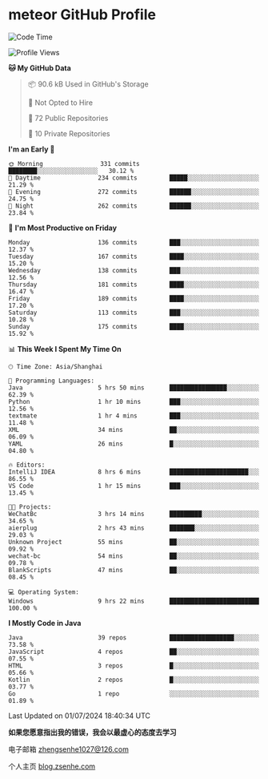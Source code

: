 
# meteor  GitHub Profile 

<!--START_SECTION:waka-->
![Code Time](http://img.shields.io/badge/Code%20Time-99%20hrs%2035%20mins-blue)

![Profile Views](http://img.shields.io/badge/Profile%20Views-7-blue)

**🐱 My GitHub Data** 

> 📦 90.6 kB Used in GitHub's Storage 
 > 
> 🚫 Not Opted to Hire
 > 
> 📜 72 Public Repositories 
 > 
> 🔑 10 Private Repositories 
 > 
**I'm an Early 🐤** 

```text
🌞 Morning                331 commits         ████████░░░░░░░░░░░░░░░░░   30.12 % 
🌆 Daytime                234 commits         █████░░░░░░░░░░░░░░░░░░░░   21.29 % 
🌃 Evening                272 commits         ██████░░░░░░░░░░░░░░░░░░░   24.75 % 
🌙 Night                  262 commits         ██████░░░░░░░░░░░░░░░░░░░   23.84 % 
```
📅 **I'm Most Productive on Friday** 

```text
Monday                   136 commits         ███░░░░░░░░░░░░░░░░░░░░░░   12.37 % 
Tuesday                  167 commits         ████░░░░░░░░░░░░░░░░░░░░░   15.20 % 
Wednesday                138 commits         ███░░░░░░░░░░░░░░░░░░░░░░   12.56 % 
Thursday                 181 commits         ████░░░░░░░░░░░░░░░░░░░░░   16.47 % 
Friday                   189 commits         ████░░░░░░░░░░░░░░░░░░░░░   17.20 % 
Saturday                 113 commits         ███░░░░░░░░░░░░░░░░░░░░░░   10.28 % 
Sunday                   175 commits         ████░░░░░░░░░░░░░░░░░░░░░   15.92 % 
```


📊 **This Week I Spent My Time On** 

```text
🕑︎ Time Zone: Asia/Shanghai

💬 Programming Languages: 
Java                     5 hrs 50 mins       ████████████████░░░░░░░░░   62.39 % 
Python                   1 hr 10 mins        ███░░░░░░░░░░░░░░░░░░░░░░   12.56 % 
textmate                 1 hr 4 mins         ███░░░░░░░░░░░░░░░░░░░░░░   11.48 % 
XML                      34 mins             ██░░░░░░░░░░░░░░░░░░░░░░░   06.09 % 
YAML                     26 mins             █░░░░░░░░░░░░░░░░░░░░░░░░   04.80 % 

🔥 Editors: 
IntelliJ IDEA            8 hrs 6 mins        ██████████████████████░░░   86.55 % 
VS Code                  1 hr 15 mins        ███░░░░░░░░░░░░░░░░░░░░░░   13.45 % 

🐱‍💻 Projects: 
WeChatBc                 3 hrs 14 mins       █████████░░░░░░░░░░░░░░░░   34.65 % 
aierplug                 2 hrs 43 mins       ███████░░░░░░░░░░░░░░░░░░   29.03 % 
Unknown Project          55 mins             ██░░░░░░░░░░░░░░░░░░░░░░░   09.92 % 
wechat-bc                54 mins             ██░░░░░░░░░░░░░░░░░░░░░░░   09.78 % 
BlankScripts             47 mins             ██░░░░░░░░░░░░░░░░░░░░░░░   08.45 % 

💻 Operating System: 
Windows                  9 hrs 22 mins       █████████████████████████   100.00 % 
```

**I Mostly Code in Java** 

```text
Java                     39 repos            ██████████████████░░░░░░░   73.58 % 
JavaScript               4 repos             ██░░░░░░░░░░░░░░░░░░░░░░░   07.55 % 
HTML                     3 repos             █░░░░░░░░░░░░░░░░░░░░░░░░   05.66 % 
Kotlin                   2 repos             █░░░░░░░░░░░░░░░░░░░░░░░░   03.77 % 
Go                       1 repo              ░░░░░░░░░░░░░░░░░░░░░░░░░   01.89 % 
```




 Last Updated on 01/07/2024 18:40:34 UTC
<!--END_SECTION:waka-->


**如果您愿意指出我的错误，我会以最虚心的态度去学习**

电子邮箱 zhengsenhe1027@126.com

个人主页 [blog.zsenhe.com](http://blog.zsenhe.com/)


